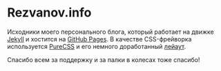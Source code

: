 Rezvanov.info
=============

Исходники моего персонального блога, который работает на движке [Jekyll](http://jekyllrb.com/) и хостится на [GitHub Pages](https://pages.github.com/). В качестве CSS-фрейворка используется [PureCSS](http://purecss.io) и его немного доработанный [лейаут](http://purecss.io/layouts/blog/).

Спасибо всем за поддержку и за палки в колесах тоже спасибо!
